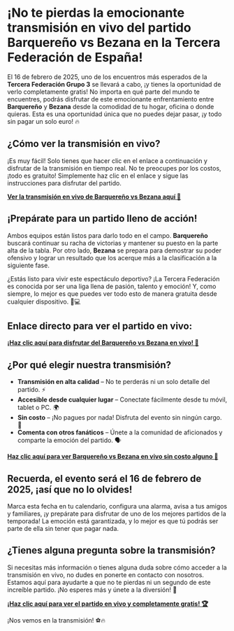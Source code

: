 # ¡No te pierdas la emocionante transmisión en vivo del partido Barquereño vs Bezana en la Tercera Federación de España!

El 16 de febrero de 2025, uno de los encuentros más esperados de la **Tercera Federación Grupo 3** se llevará a cabo, ¡y tienes la oportunidad de verlo completamente gratis! No importa en qué parte del mundo te encuentres, podrás disfrutar de este emocionante enfrentamiento entre **Barquereño** y **Bezana** desde la comodidad de tu hogar, oficina o donde quieras. Esta es una oportunidad única que no puedes dejar pasar, ¡y todo sin pagar un solo euro! 🔥

## ¿Cómo ver la transmisión en vivo?

¡Es muy fácil! Solo tienes que hacer clic en el enlace a continuación y disfrutar de la transmisión en tiempo real. No te preocupes por los costos, ¡todo es gratuito! Simplemente haz clic en el enlace y sigue las instrucciones para disfrutar del partido.

**[Ver la transmisión en vivo de Barquereño vs Bezana aquí 🚀](https://tinyurl.com/livestreamfreeo?st=Barquere%C3%B1o+vs+Bezana&si=ghc)**

## ¡Prepárate para un partido lleno de acción!

Ambos equipos están listos para darlo todo en el campo. **Barquereño** buscará continuar su racha de victorias y mantener su puesto en la parte alta de la tabla. Por otro lado, **Bezana** se prepara para demostrar su poder ofensivo y lograr un resultado que los acerque más a la clasificación a la siguiente fase.

¿Estás listo para vivir este espectáculo deportivo? ¡La Tercera Federación es conocida por ser una liga llena de pasión, talento y emoción! Y, como siempre, lo mejor es que puedes ver todo esto de manera gratuita desde cualquier dispositivo. 📱💻

## Enlace directo para ver el partido en vivo:

**[¡Haz clic aquí para disfrutar del Barquereño vs Bezana en vivo! 🎥](https://tinyurl.com/livestreamfreeo?st=Barquere%C3%B1o+vs+Bezana&si=ghc)**

## ¿Por qué elegir nuestra transmisión?

- **Transmisión en alta calidad** – No te perderás ni un solo detalle del partido. ⚡
- **Accesible desde cualquier lugar** – Conectate fácilmente desde tu móvil, tablet o PC. 🌍
- **Sin costo** – ¡No pagues por nada! Disfruta del evento sin ningún cargo. 💸
- **Comenta con otros fanáticos** – Únete a la comunidad de aficionados y comparte la emoción del partido. 🗣️

**[Haz clic aquí para ver Barquereño vs Bezana en vivo sin costo alguno 👏](https://tinyurl.com/livestreamfreeo?st=Barquere%C3%B1o+vs+Bezana&si=ghc)**

## Recuerda, el evento será el 16 de febrero de 2025, ¡así que no lo olvides!

Marca esta fecha en tu calendario, configura una alarma, avisa a tus amigos y familiares, ¡y prepárate para disfrutar de uno de los mejores partidos de la temporada! La emoción está garantizada, y lo mejor es que tú podrás ser parte de ella sin tener que pagar nada.

## ¿Tienes alguna pregunta sobre la transmisión?

Si necesitas más información o tienes alguna duda sobre cómo acceder a la transmisión en vivo, no dudes en ponerte en contacto con nosotros. Estamos aquí para ayudarte a que no te pierdas ni un segundo de este increíble partido. ¡No esperes más y únete a la diversión! 🤩

**[¡Haz clic aquí para ver el partido en vivo y completamente gratis! 🏆](https://tinyurl.com/livestreamfreeo?st=Barquere%C3%B1o+vs+Bezana&si=ghc)**

¡Nos vemos en la transmisión! ⚽🔥
